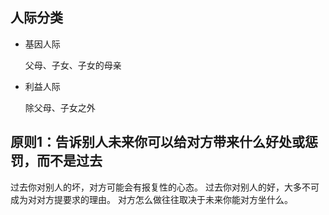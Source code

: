 ## 人际分类

- 基因人际

  父母、子女、子女的母亲

- 利益人际

  除父母、子女之外

## 原则1：告诉别人未来你可以给对方带来什么好处或惩罚，而不是过去

过去你对别人的坏，对方可能会有报复性的心态。
过去你对别人的好，大多不可成为对对方提要求的理由。
对方怎么做往往取决于未来你能对方坐什么。
